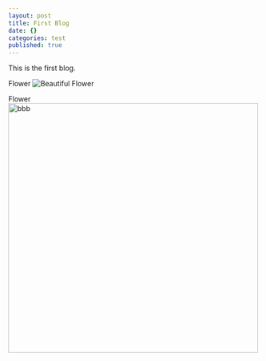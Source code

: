 ```yaml
---
layout: post
title: First Blog
date: {}
categories: test
published: true
---
```


This is the first blog.

Flower
![Beautiful Flower](https://farm3.staticflickr.com/2070/13160201663_171d66dec2.jpg)

Flower
<a href="https://www.flickr.com/photos/77126670@N03/13160201663" title="aaa"><img src="https://farm3.staticflickr.com/2070/13160201663_171d66dec2.jpg" width="500" height="500" alt="bbb"></a>